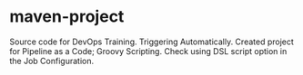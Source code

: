 # maven-project
Source code for DevOps Training. Triggering Automatically.
Created project for Pipeline as a Code; Groovy Scripting.
Check using DSL script option in the Job Configuration.
